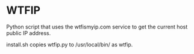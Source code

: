 WTFIP
=====

Python script that uses the wtfismyip.com service to get the current host public IP address.

install.sh copies wtfip.py to /usr/local/bin/ as wtfip.
